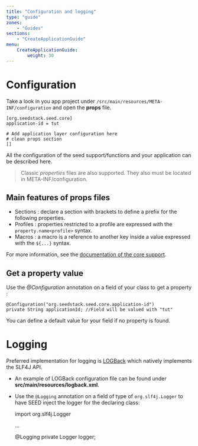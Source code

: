 ```yaml
---
title: "Configuration and logging"
type: "guide"
zones:
    - "Guides"
sections:
    - "CreateApplicationGuide"
menu:
    CreateApplicationGuide:
        weight: 30
---
```


# Configuration

Take a look in you app project under `/src/main/resources/META-INF/configuration` and open the **props** file.

	[org.seedstack.seed.core]
	application-id = tut

	# Add application layer configuration here
	# clean props section
	[]

All the configuration of the seed support/functions and your application can be described here.

> Classic *properties* files are also supported. They also must be located in META-INF/configuration.

## Main features of props files

- Sections : declare a section with brackets to define a prefix for the following properties.
- Profiles : properties restricted to a profile are expressed with the `property.name<profile>` syntax. 
- Macros : a macro is a reference to another key inside a value expressed with the `${...}` syntax.

For more information, see the [documentation of the core support](/docs/seed/core/configuration).

## Get a property value

Use the *@Configuration* annotation on a field of your class to get a property :

	@Configuration("org.seedstack.seed.core.application-id")
	private String applicationId; //Field will be valued with "tut"

You can define a default value for your field if no property is found.

# Logging

Preferred implementation for logging is [LOGBack](http://logback.qos.ch/ "LOGBack") which natively implements the 
SLF4J API. 

- An example of LOGBack configuration file can be found under **src/main/resources/logback.xml**.
- Use the `@Logging` annotation on a field of type of `org.slf4j.Logger` to have SEED inject the logger for the 
declaring class:


	import org.slf4j.Logger

	...
	
	@Logging
	private Logger logger;
